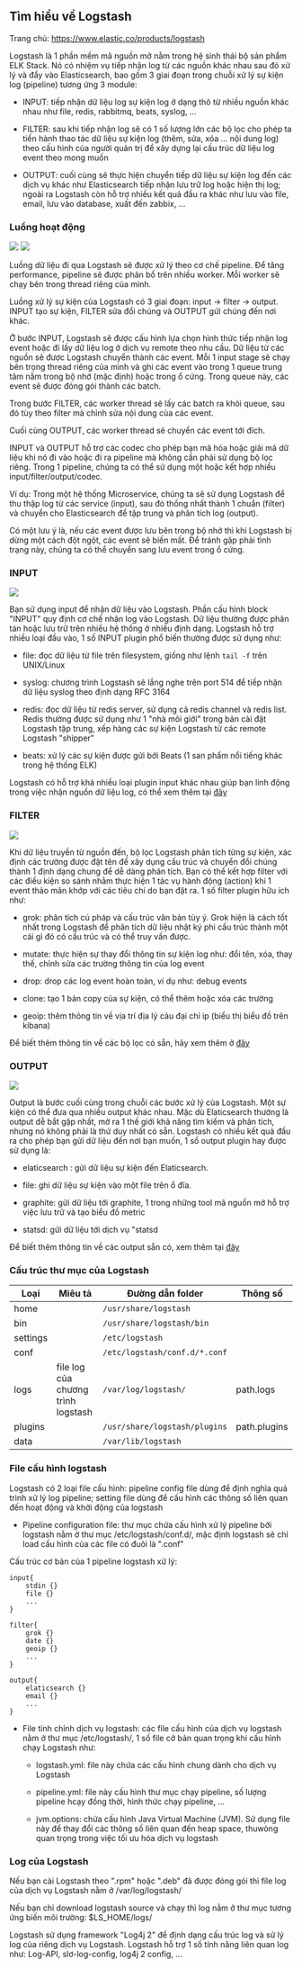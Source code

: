 ## Tìm hiểu về Logstash

Trang chủ: https://www.elastic.co/products/logstash

Logstash là 1 phần mềm mã nguồn mở nằm trong hệ sinh thái bộ sản phẩm ELK Stack. Nó có nhiệm vụ tiếp nhận log từ các nguồn khác nhau sau đó xử lý và đẩy vào Elasticsearch, bao gồm 3 giai đoạn trong chuỗi xử lý sự kiện log (pipeline) tương ứng 3 module:

- INPUT: tiếp nhận dữ liệu log sự kiện log ở dạng thô từ nhiều nguồn khác nhau như file, redis, rabbitmq, beats, syslog, ...

- FILTER: sau khi tiếp nhận log sẽ có 1 số lượng lớn các bộ lọc cho phép ta tiến hành thao tác dữ liệu sự kiện log (thêm, sửa, xóa ... nội dung log) theo cấu hình của người quản trị để xây dựng lại cấu trúc dữ liệu log event theo mong muốn

- OUTPUT: cuối cùng sẽ thực hiện chuyển tiếp dữ liệu sự kiện log đến các dịch vụ khác như Elasticsearch tiếp nhận lưu trữ log hoặc hiện thị log; ngoài ra Logstash còn hỗ trợ nhiều kết quả đầu ra khác như lưu vào file, email, lưu vào database, xuất đến zabbix, ...

### Luồng hoạt động

<img src="img/05.jpg">

<img src="img/37.png">

Luồng dữ liệu đi qua Logstash sẽ được xử lý theo cơ chế pipeline. Để tăng performance, pipeline sẽ được phân bổ trên nhiều worker. Mỗi worker sẽ chạy bên trong thread riêng của mình.

Luồng xử lý sự kiện của Logstash có 3 giai đoạn: input -> filter -> output. INPUT tạo sự kiện, FILTER sửa đổi chúng và OUTPUT gửi chúng đến nơi khác.

Ở bước INPUT, Logstash sẽ được cấu hình lựa chọn hình thức tiếp nhận log event hoặc đi lấy dữ liệu log ở dịch vụ remote theo nhu cầu. Dữ liệu từ các nguồn sẽ được Logstash chuyển thành các event. Mỗi 1 input stage sẽ chạy bên trọng thread riêng của mình và ghi các event vào trong 1 queue trung tâm nằm trong bộ nhớ (mặc định) hoặc trong ổ cứng. Trong queue này, các event sẽ được đóng gói thành các batch.

Trong bước FILTER, các worker thread sẽ lấy các batch ra khỏi queue, sau đó tùy theo filter mà chỉnh sửa nội dung của các event.

Cuối cùng OUTPUT, các worker thread sẽ chuyển các event tới đích.

INPUT và OUTPUT hỗ trợ các codec cho phép bạn mã hóa hoặc giải mã dữ liệu khi nó đi vào hoặc đi ra pipeline mà không cần phải sử dụng bộ lọc riêng. Trong 1 pipeline, chúng ta có thể sử dụng một hoặc kết hợp nhiều input/filter/output/codec.

Ví dụ: Trong một hệ thống Microservice, chúng ta sẽ sử dụng Logstash để thu thập log từ các service (input), sau đó thống nhất thành 1 chuẩn (filter) và chuyển cho Elasticsearch để tập trung và phân tích log (output).

Có một lưu ý là, nếu các event được lưu bên trong bộ nhớ thì khi Logstash bị dừng một cách đột ngột, các event sẽ biến mất. Để tránh gặp phải tình trạng này, chúng ta có thể chuyển sang lưu event trong ổ cứng.

### INPUT

<img src="img/02.svg">

Bạn sử dụng input để nhận dữ liệu vào Logstash. Phần cấu hình block "INPUT" quy định cơ chế nhận log vào Logstash. Dữ liệu thường được phân tán hoặc lưu trữ trên nhiều hệ thống ở nhiều định dạng. Logstash hỗ trợ nhiều loại đầu vào, 1 số INPUT plugin phổ biến thường được sử dụng như:

- file: đọc dữ liệu từ file trên filesystem, giống như lệnh `tail -f` trên UNIX/Linux

- syslog: chương trình Logstash sẽ lắng nghe trên port 514 để tiếp nhận dữ liệu syslog theo định dạng RFC 3164

- redis: đọc dữ liệu từ redis server, sử dụng cả redis channel và redis list. Redis thường được sử dụng như 1 "nhà môi giới" trong bản cài đặt Logstash tập trung, xếp hàng các sự kiện Logstash từ các remote Logstash "shipper"

- beats: xử lý các sự kiện được gửi bởi Beats (1 san phẩm nổi tiếng khác trong hệ thống ELK)

Logstash có hỗ trợ khá nhiều loại plugin input khác nhau giúp bạn linh động trong việc nhận nguồn dữ liệu log, có thể xem thêm tại [đây](https://www.elastic.co/guide/en/logstash/master/input-plugins.html)

### FILTER

<img src="img/03.svg">

Khi dữ liệu truyền từ nguồn đến, bộ lọc Logstash phân tích từng sự kiện, xác định các trường được đặt tên để xây dụng cấu trúc và chuyển đổi chúng thành 1 định dạng chung để dễ dàng phân tích. Bạn có thể kết hợp filter với các điều kiện so sánh nhằm thực hiện 1 tác vụ hành động (action) khi 1 event thảo mãn khớp với các tiêu chí do bạn đặt ra. 1 số filter plugin hữu ích như:

- grok: phân tích cú pháp và cấu trúc văn bản tùy ý. Grok hiện là cách tốt nhất trong Logstash để phân tích dữ liệu nhật ký phi cấu trúc thành một cái gì đó có cấu trúc và có thể truy vấn được.

- mutate: thực hiện sự thay đổi thông tin sự kiện log như: đổi tên, xóa, thay thế, chỉnh sửa các trường thông tin của log event

- drop: drop các log event hoàn toàn, ví dụ như: debug events

- clone: tạo 1 bản copy của sự kiện, có thể thêm hoặc xóa các trường

- geoip: thêm thông tin về vịa trí địa lý cảu đại chỉ ip (biểu thị biểu đồ trên kibana)

Để biết thêm thông tin về các bộ lọc có sẵn, hãy xem thêm ở [đây](https://www.elastic.co/guide/en/logstash/current/filter-plugins.html)

### OUTPUT

<img src="img/04.svg">

Output là bước cuối cùng trong chuỗi các bước xử lý của Logstash. Một sự kiện có thể đưa qua nhiều output khác nhau. Mặc dù Elaticsearch thường là output dễ bắt gặp nhất, mở ra 1 thế giới khả năng tìm kiếm và phân tích, nhưng nó không phải là thứ duy nhất có sẵn. Logstash có nhiều kết quả đầu ra cho phép bạn gửi dữ liệu đến nơi bạn muốn, 1 số output plugin hay được sử dụng là:

- elaticsearch : gửi dữ liệu sự kiện đến Elaticsearch.

- file: ghi dữ liệu sự kiện vào một file trên ổ đĩa.

- graphite: gửi dữ liệu tới graphite, 1 trong những tool mã nguồn mở hỗ trợ việc lưu trữ và tạo biểu đồ metric

- statsd: gửi dữ liệu tới dịch vụ "statsd

Để biết thêm thông tin về các output sẵn có, xem thêm tại [đây](https://www.elastic.co/guide/en/logstash/current/output-plugins.html)

### Cấu trúc thư mục của Logstash

| Loại | Miêu tả | Đường dẫn folder | Thông số |
| --- | --- | --- | --- |
| home | | `/usr/share/logstash` | |
| bin | | `/usr/share/logstash/bin` | |
| settings | | `/etc/logstash` | |
| conf | | `/etc/logstash/conf.d/*.conf` | |
| logs | file log của chương trình logstash | `/var/log/logstash/` | path.logs |
| plugins | | `/usr/share/logstash/plugins` | path.plugins |
| data | | `/var/lib/logstash` | |

### File cấu hình logstash

Logstash có 2 loại file cấu hình: pipeline config file dùng để định nghĩa quá trình xử lý log pipeline; setting file dùng để cấu hình các thông số liên quan đến hoạt động và khởi động của logstash

- Pipeline configuration file: thư mục chứa cấu hình xử lý pipeline bởi logstash nằm ở thư mục /etc/logstash/conf.d/, mặc định logstash sẽ chỉ load cấu hình của các file có đuôi là ".conf"

Cấu trúc cơ bản của 1 pipeline logstash xử lý:

```
input{
	stdin {}
	file {}
	...
}
```

```
filter{
	grok {}
	date {}
	geoip {}
	...
}
```

```
output{
	elaticsearch {}
	email {}
	...
}
```

- File tinh chỉnh dịch vụ logstash: các file cấu hình của dịch vụ logstash nằm ở thư mục /etc/logstash/, 1 số file cở bản quan trọng khi cấu hình chạy Logstash như:

	- logstash.yml: file này chứa các cấu hình chung dành cho dịch vụ Logstash
	
	- pipeline.yml: file này cấu hình thư mục chạy pipeline, số lượng pipeline hcạy đồng thời, hình thức chạy pipeline, ...
	
	- jvm.options: chứa cấu hình Java Virtual Machine (JVM). Sử dụng file này để thay đổi các thông số liên quan đến heap space, thuwòng quan trọng trong việc tối ưu hóa dịch vụ logstash

### Log của Logstash

Nếu bạn cài Logstash theo ".rpm" hoặc ".deb" đã được đóng gói thì file log của dịch vụ Logstash nằm ở /var/log/logstash/

Nếu bạn chỉ download logstash source và chạy thì log nằm ở thư mục tương ứng biến môi trường: $LS_HOME/logs/

Logstash sử dụng framework "Log4j 2" để định dạng cấu trúc log và sử lý log của riêng dịch vụ Logstash. Logstash hỗ trợ 1 số tính năng liên quan log như: Log-API, slơ-log-config, log4j 2 config, ...